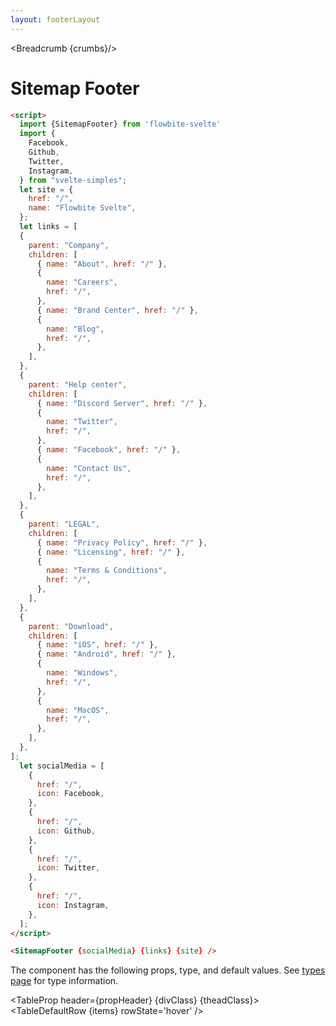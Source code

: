 ```yaml
---
layout: footerLayout
---
```


<script>
  import Htwo from '../utils/Htwo.svelte'
  import ExampleDiv from '../utils/ExampleDiv.svelte'
  import TableProp from '../utils/TableProp.svelte'
  import TableDefaultRow from '../utils/TableDefaultRow.svelte'
  import { SitemapFooter, Breadcrumb } from "$lib/index"
  import componentProps from '../props/SitemapFooter.json'
  // Props table
  let items = componentProps.props
	let propHeader = ['Name', 'Type', 'Default']
	
	let divClass='w-full relative overflow-x-auto shadow-md sm:rounded-lg py-4'
  let theadClass ='text-xs text-gray-700 uppercase bg-gray-50 dark:bg-gray-700 dark:text-white'

  import Facebook from '../utils/icons/Facebook.svelte'
  import Github from '../utils/icons/Github.svelte'
  import Twitter from '../utils/icons/Twitter.svelte'
  import Instagram from '../utils/icons/Instagram.svelte'

  let site = {
    href: "/",
    name: "Flowbite Svelte",
    img: "/images/flowbite-svelte-logo-30.png",
  };
  let links = [
  {
    parent: "Company",
    children: [
      { name: "About", href: "/" },
      {
        name: "Careers",
        href: "/",
      },
      { name: "Brand Center", href: "/" },
      {
        name: "Blog",
        href: "/",
      },
    ],
  },
  {
    parent: "Help center",
    children: [
      { name: "Discord Server", href: "/" },
      {
        name: "Twitter",
        href: "/",
      },
      { name: "Facebook", href: "/" },
      {
        name: "Contact Us",
        href: "/",
      },
    ],
  },
  {
    parent: "LEGAL",
    children: [
      { name: "Privacy Policy", href: "/" },
      { name: "Licensing", href: "/" },
      {
        name: "Terms & Conditions",
        href: "/",
      },
    ],
  },
  {
    parent: "Download",
    children: [
      { name: "iOS", href: "/" },
      { name: "Android", href: "/" },
      {
        name: "Windows",
        href: "/",
      },
      {
        name: "MacOS",
        href: "/",
      },
    ],
  },
];
  let socialMedia = [
    {
      href: "/",
      icon: Facebook,
    },
    {
      href: "/",
      icon: Github,
    },
    {
      href: "/",
      icon: Twitter,
    },
    {
      href: "/",
      icon: Instagram,
    },
  ];

  let crumbs = [
    {
      label:'Home',
      href:'/'
    },
    {
      label:'Footer',
      href:'/footer/'
    },
    {
      label:'Footer with sitemap',
      href:'/footer/sitemap'
    },
  ]
</script>

<Breadcrumb {crumbs}/>


<h1 class="text-3xl w-full dark:text-white py-8">Sitemap Footer</h1>

<Htwo label="Examples" />

<ExampleDiv>
<SitemapFooter {socialMedia} {links} {site}/>
</ExampleDiv>

```html
<script>
  import {SitemapFooter} from 'flowbite-svelte'
  import {
    Facebook,
    Github,
    Twitter,
    Instagram,
  } from "svelte-simples";
  let site = {
    href: "/",
    name: "Flowbite Svelte",
  };
  let links = [
  {
    parent: "Company",
    children: [
      { name: "About", href: "/" },
      {
        name: "Careers",
        href: "/",
      },
      { name: "Brand Center", href: "/" },
      {
        name: "Blog",
        href: "/",
      },
    ],
  },
  {
    parent: "Help center",
    children: [
      { name: "Discord Server", href: "/" },
      {
        name: "Twitter",
        href: "/",
      },
      { name: "Facebook", href: "/" },
      {
        name: "Contact Us",
        href: "/",
      },
    ],
  },
  {
    parent: "LEGAL",
    children: [
      { name: "Privacy Policy", href: "/" },
      { name: "Licensing", href: "/" },
      {
        name: "Terms & Conditions",
        href: "/",
      },
    ],
  },
  {
    parent: "Download",
    children: [
      { name: "iOS", href: "/" },
      { name: "Android", href: "/" },
      {
        name: "Windows",
        href: "/",
      },
      {
        name: "MacOS",
        href: "/",
      },
    ],
  },
];
  let socialMedia = [
    {
      href: "/",
      icon: Facebook,
    },
    {
      href: "/",
      icon: Github,
    },
    {
      href: "/",
      icon: Twitter,
    },
    {
      href: "/",
      icon: Instagram,
    },
  ];
</script>

<SitemapFooter {socialMedia} {links} {site} />
```

<Htwo label="Props" />

<p>The component has the following props, type, and default values. See <a href="/pages/types">types 
 page</a> for type information.</p>

<TableProp header={propHeader} {divClass} {theadClass}>
  <TableDefaultRow {items} rowState='hover' />
</TableProp>